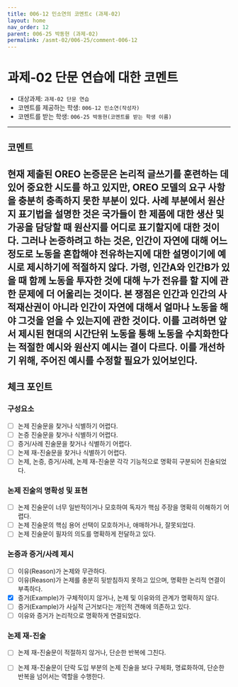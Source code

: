```yaml
---
title: 006-12 민소연의 코멘트c (과제-02) 
layout: home
nav_order: 12
parent: 006-25 박동현 (과제-02)
permalink: /asmt-02/006-25/comment-006-12
---
```


# 과제-02 단문 연습에 대한 코멘트

- 대상과제: `과제-02 단문 연습`
- 코멘트를 제공하는 학생: `006-12 민소연(작성자)` 
- 코멘트를 받는 학생: `006-25 박동현(코멘트를 받는 학생 이름)` 
---

## 코멘트

현재 제출된 OREO 논증문은 논리적 글쓰기를 훈련하는 데 있어 중요한 시도를 하고 있지만, OREO 모델의 요구 사항을 충분히 충족하지 못한 부분이 있다. 사례 부분에서 원산지 표기법을 설명한 것은 국가들이 한 제품에 대한 생산 및 가공을 담당할 때 원산지를 어디로 표기할지에 대한 것이다. 그러나 논증하려고 하는 것은, 인간이 자연에 대해 어느정도로 노동을 혼합해야 전유하는지에 대한 설명이기에 예시로 제시하기에 적절하지 않다. 가령, 인간A와 인간B가 있을 때 함께 노동을 투자한 것에 대해 누가 전유를 할 지에 관한 문제에 더 어울리는 것이다. 본 쟁점은 인간과 인간의 사적재산권이 아니라 인간이 자연에 대해서 얼마나 노동을 해야 그것을 얻을 수 있는지에 관한 것이다. 이를 고려하면 앞서 제시된 현대의 시간단위 노동을 통해 노동을 수치화한다는 적절한 예시와 원산지 예시는 결이 다르다. 이를 개선하기 위해, 주어진 예시를 수정할 필요가 있어보인다. 
---

## 체크 포인트

### **구성요소**
- [ ] 논제 진술문을 찾거나 식별하기 어렵다.
- [ ] 논증 진술문을 찾거나 식별하기 어렵다.
- [ ] 증거/사례 진술문을 찾거나 식별하기 어렵다.
- [ ] 논제 재-진술문을 찾거나 식별하기 어렵다.
- [ ] 논제, 논증, 증거/사례, 논제 재-진술문 각각 기능적으로 명확히 구분되어 진술되었다.

### **논제 진술의 명확성 및 표현**  
- [ ] 논제 진술문이 너무 일반적이거나 모호하여 독자가 핵심 주장을 명확히 이해하기 어렵다.  
- [ ] 논제 진술문의 핵심 용어 선택이 모호하거나, 애매하거나, 잘못되었다.  
- [ ] 논제 진술문이 필자의 의도를 명확하게 전달하고 있다.  

### **논증과 증거/사례 제시**  
- [ ] 이유(Reason)가 논제와 무관하다.
- [ ] 이유(Reason)가 논제를 충분히 뒷받침하지 못하고 있으며, 명확한 논리적 연결이 부족하다.  
- [x] 증거(Example)가 구체적이지 않거나, 논제 및 이유와의 관계가 명확하지 않다. 
- [ ] 증거(Example)가 사실적 근거보다는 개인적 견해에 의존하고 있다.  
- [ ] 이유와 증거가 논리적으로 명확하게 연결되었다.  

### **논제 재-진술**  
- [ ] 논제 재-진술문이 적절하지 않거나, 단순한 반복에 그친다.   
- [ ] 논제 재-진술문이 단락 도입 부분의 논제 진술을 보다 구체화, 명료화하여, 단순한 반복을 넘어서는 역할을 수행한다.  


